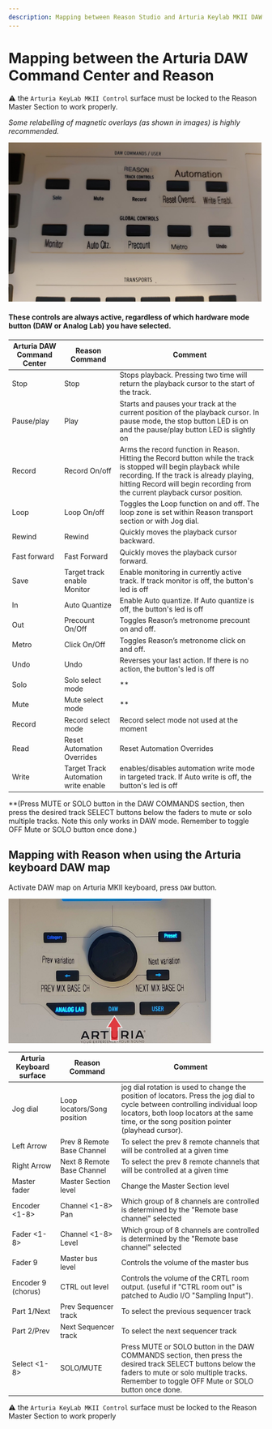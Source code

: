 ```yaml
---
description: Mapping between Reason Studio and Arturia Keylab MKII DAW mode controls and DAW map
---
```

# Mapping between the Arturia DAW Command Center and Reason


:warning: the `Arturia KeyLab MKII Control` surface must be locked to the Reason Master Section to work properly.

_Some relabelling of magnetic overlays (as shown in images) is highly recommended._

<img src="./images/DAWCommandCenter.png" width="500">

#### These controls are always active, regardless of which hardware mode button (DAW or Analog Lab) you have selected.

| Arturia DAW Command Center | Reason Command | Comment |
| -------------------------- | -------------- | ----------------------- |
| Stop | Stop | Stops playback. Pressing two time will return the playback cursor to the start of the track. |
| Pause/play | Play | Starts and pauses your track at the current position of the playback cursor. In pause mode, the stop button LED is on and the pause/play button LED is slightly on |
| Record | Record On/off | Arms the record function in Reason. Hitting the Record button while the track is stopped will begin playback while recording. If the track is already playing, hitting Record will begin recording from the current playback cursor position. |
| Loop | Loop On/off | Toggles the Loop function on and off. The loop zone is set within Reason transport section or with Jog dial. |
| Rewind | Rewind | Quickly moves the playback cursor backward. |
| Fast forward | Fast Forward | Quickly moves the playback cursor forward. |
| Save | Target track enable Monitor |  Enable monitoring in currently active track. If track monitor is off, the button's led is off |
| In | Auto Quantize |  Enable Auto quantize. If Auto quantize is off, the button's led is off |
| Out | Precount On/Off | Toggles Reason’s metronome precount on and off. |
| Metro | Click On/Off | Toggles Reason’s metronome click on and off. |
| Undo | Undo  | Reverses your last action. If there is no action, the button's led is off |
| Solo | Solo select mode | ** |
| Mute | Mute select mode | ** |
| Record | Record select mode | Record select mode not used at the moment |
| Read | Reset Automation Overrides | Reset Automation Overrides |
| Write | Target Track Automation write enable | enables/disables automation write mode in targeted track. If Auto write is off, the button's led is off|

**(Press MUTE or SOLO button in the DAW COMMANDS section, then press the desired track SELECT buttons below the faders to mute or solo multiple tracks. Note this only works in DAW mode. Remember to toggle OFF Mute or SOLO button once done.)


## Mapping with Reason when using the Arturia keyboard DAW map

Activate DAW map on Arturia MKII keyboard, press `DAW` button.


<img src="./images/keylab61-pads.jpg" width="400">

| Arturia Keyboard surface | Reason Command | Comment |
| -------------------------- | -------------- | ----------------------- |
| Jog dial | Loop locators/Song position | jog dial rotation is used to change the position of locators. Press the jog dial to cycle between controlling individual loop locators, both loop locators at the same time, or the song position pointer (playhead cursor). |
| Left Arrow | Prev 8 Remote Base Channel | To select the prev 8 remote channels that will be controlled at a given time |
| Right Arrow | Next 8 Remote Base Channel | To select the prev 8 remote channels that will be controlled at a given time |
| Master fader| Master Section level | Change the Master Section level |
| Encoder <1-8> | Channel <1-8> Pan | Which group of 8 channels are controlled is determined by the "Remote base channel" selected |
| Fader <1-8> | Channel <1-8> Level | Which group of 8 channels are controlled is determined by the "Remote base channel" selected |
| Fader 9 | Master bus level | Controls the volume of the master bus |
| Encoder 9 (chorus) | CTRL out level | Controls the volume of the CRTL room output. (useful if "CTRL room out" is patched to Audio I/O "Sampling Input"). |
| Part 1/Next | Prev Sequencer track | To select the previous sequencer track |
| Part 2/Prev | Next Sequencer track | To select the next sequencer track |
|Select <1-8>|SOLO/MUTE|Press MUTE or SOLO button in the DAW COMMANDS section, then press the desired track SELECT buttons below the faders to mute or solo multiple tracks. Remember to toggle OFF Mute or SOLO button once done.|

:warning: the `Arturia KeyLab MKII Control` surface must be locked to the Reason Master Section to work properly
